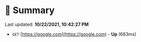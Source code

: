 # 📖 Summary
Last updated: **10/22/2021, 10:42:27 PM**

- `GET` [https://google.com](https://google.com) - **Up** (683ms)
